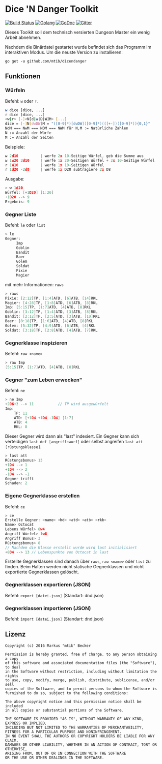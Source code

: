 # Dice 'N Danger Toolkit
[![Build Status](https://travis-ci.org/mtib/dicendanger.svg?branch=master)](https://travis-ci.org/mtib/dicendanger)
[![Golang](https://img.shields.io/badge/golang-1.4.1-brightgreen.svg)](https://golang.org/)
[![GoDoc](https://godoc.org/github.com/mtib/dicendanger?status.svg)](https://godoc.org/github.com/mtib/dicendanger)
[![Gitter](https://badges.gitter.im/mtib/dicendanger.svg)](https://gitter.im/mtib/dicendanger?utm_source=badge&utm_medium=badge&utm_campaign=pr-badge)

Dieses Toolkit soll dem technisch versierten Dungeon Master ein wenig Arbeit
abnehmen.

Nachdem die Binärdatei gestartet wurde befindet sich das Programm im interaktiven
Modus. Um die neuste Version zu installieren:

    go get -u github.com/mtib/dicendanger

## Funktionen
### Würfeln
Befehl: ```w``` oder ```r```.

```bash
w dice [dice, ...]
r dice [dice, ...]
<w|r> [-]<N[d|w|D|W]M> [...]
dice = [-]N[dwDW]M = "([0-9]*)[dwDW]([0-9]*)(([+-])([0-9]*)){0,1}"
NdM === NwM === NDM === NWM für N,M := Natürliche Zahlen
N := Anzahl der Würfe
M := Anzahl der Seiten
```
Beispiele:

```go
w 2d10          | werfe 2x 10-Seitige Würfel, geb die Summe aus
w 1w20 2d10     | werfe 1x 20-Seitigen Würfel + 2x 10-Seitige Würfel
r 1W10          | werfe 1x 10-Seitigen Würfel
r 1d20 -2d8     | werfe 1x D20 subtragiere 2x D8
```
Ausgabe:
```go
> w 1d20
Würfel: [+1D20] [1:20]
+1D20 --> 9
Ergebnis: 9
```

### Gegner Liste
Befehl: ```le``` oder ```list```
```go
> le
Gegner:
	 Imp
	 Goblin
	 Bandit
	 Baer
	 Golem
	 Soldat
	 Pixie
	 Magier
```
mit mehr Informationen: ```raws```
```go
> raws
Pixie: [2:12]TP, [1:4]ATD, [6]ATB, [14]RKL
Magier: [4:28]TP, [1:8]ATD, [6]ATB, [8]RKL
Imp: [5:15]TP, [1:7]ATD, [4]ATB, [8]RKL
Goblin: [3:12]TP, [1:4]ATD, [3]ATB, [8]RKL
Bandit: [2:12]TP, [2:5]ATD, [3]ATB, [10]RKL
Baer: [8:18]TP, [1:6]ATD, [4]ATB, [8]RKL
Golem: [5:32]TP, [4:9]ATD, [6]ATB, [4]RKL
Soldat: [3:18]TP, [2:8]ATD, [4]ATB, [7]RKL
```
### Gegnerklasse inspizieren
Befehl: ```raw <name>```
```go
> raw Imp   
[5:15]TP, [1:7]ATD, [4]ATB, [8]RKL
```

### Gegner "zum Leben erwecken"
Befehl: ```ne```
```go
> ne Imp
+2D6+3 --> 11           // TP wird ausgewürfelt
Imp:
	TP: 11
	ATD: [+1D4 +1D4 -1D4] [1:7]
	ATB: 4
	RKL: 8
```
Dieser Gegner wird dann als "last" indexiert.
Ein Gegner kann sich verteidigen ```last def [angriffswurf]``` oder selbst angreifen ```last att [rüstungsklasse]```.
```go
> last att
Rüstungsbonus> 13
+1D4 --> 1
+1D4 --> 2
-1D4 --> -1
Gegner trifft
Schaden: 2
```

### Eigene Gegnerklasse erstellen
Befehl: ```ce```
```go
> ce
Erstelle Gegner: <name> <hd> <atd> <atb> <rkb>
Name> Octocat
Lebens Würfel> 8w4
Angriff Würfel> 1w8
Angriff Bonus> 3
Rüstungsbonus> 8
// Nachdem die Klasse erstellt wurde wird last initialisiert
+8D4 --> 13 // Lebenspunkte von Octocat in last
```
Erstellte Gegnerklassen sind danach über ```raws```, ```raw <name>``` oder ```list``` zu finden.
Beim Halten werden nicht statische Gegnerklassen und nicht exportierte Gegnerklassen gelöscht.

### Gegnerklassen exportieren (JSON)
Befehl: ```export [datei.json]``` (Standart: dnd.json)

### Gegnerklassen importieren (JSON)
Befehl: ```import [datei.json]``` (Standart: dnd.json)

## Lizenz
    Copyright (c) 2016 Markus "mtib" Becker

    Permission is hereby granted, free of charge, to any person obtaining a copy
    of this software and associated documentation files (the "Software"), to deal
    in the Software without restriction, including without limitation the rights
    to use, copy, modify, merge, publish, distribute, sublicense, and/or sell
    copies of the Software, and to permit persons to whom the Software is
    furnished to do so, subject to the following conditions:

    The above copyright notice and this permission notice shall be included
    in all copies or substantial portions of the Software.

    THE SOFTWARE IS PROVIDED "AS IS", WITHOUT WARRANTY OF ANY KIND, EXPRESS OR IMPLIED,
    INCLUDING BUT NOT LIMITED TO THE WARRANTIES OF MERCHANTABILITY,
    FITNESS FOR A PARTICULAR PURPOSE AND NONINFRINGEMENT.
    IN NO EVENT SHALL THE AUTHORS OR COPYRIGHT HOLDERS BE LIABLE FOR ANY CLAIM,
    DAMAGES OR OTHER LIABILITY, WHETHER IN AN ACTION OF CONTRACT, TORT OR OTHERWISE,
    ARISING FROM, OUT OF OR IN CONNECTION WITH THE SOFTWARE
    OR THE USE OR OTHER DEALINGS IN THE SOFTWARE.
